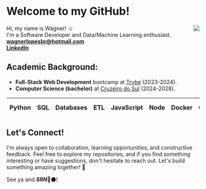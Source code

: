 # Welcome to my GitHub!
<div>
<img align="right" src="https://github-readme-stats.vercel.app/api/top-langs/?username=wagnerlopesbr&layout=compact&hide_title=true" />

Hi, my name is Wagner! ☺️<br>
I'm a Software Developer and Data/Machine Learning enthusiast.<br>
<strong>wagnerlopesbr@hotmail.com<br>
<a href="https://www.linkedin.com/in/wagnerlopesbr/">LinkedIn</a></strong>
    <br>
</div>

## **Academic Background:**
- **Full-Stack Web Development** bootcamp at [Trybe](https://www.betrybe.com/) (2023-2024).
- **Computer Science (bachelor)** at [Cruzeiro do Sul](https://www.cruzeirodosulvirtual.com.br/) (2024-2028).

<div>
  <table>
    <thead>
      <tr>
        <th>Python</th>
        <th>SQL</th>
        <th>Databases</th>
        <th>ETL</th>
        <th>JavaScript</th>
        <th>Node</th>
        <th>Docker</th>
        <th>Git</th>
        <th>React</th>
        <th>TypeScript</th>
        <th>Power BI</th>
        <th>HTML</th>
        <th>CSS</th>
      </tr>
    </thead>
  </table>
</div>

## Let's Connect!
I'm always open to collaboration, learning opportunities, and constructive feedback. Feel free to explore my repositories, and if you find something interesting or have suggestions, don't hesitate to reach out. Let's build something amazing together! 🚀

See ya and <i><strong>SRN</strong></i>🔴⚫!
